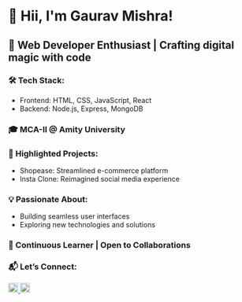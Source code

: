 # 👋 Hii, I'm Gaurav Mishra!
## 🌟 Web Developer Enthusiast | Crafting digital magic with code



### 🛠️ Tech Stack:

<ul>
  <li>Frontend: HTML, CSS, JavaScript, React</li>
  <li>Backend: Node.js, Express, MongoDB</li>
</ul>



### 🎓 MCA-II @ Amity University



### 🚀 Highlighted Projects:

<ul>
  <li>Shopease: Streamlined e-commerce platform</li>
  <li>Insta Clone: Reimagined social media experience</li>
</ul>




### 💡 Passionate About:

<ul>
  <li>Building seamless user interfaces</li>
  <li>Exploring new technologies and solutions</li>
</ul>



### 🌱 Continuous Learner | Open to Collaborations




### 📬 Let’s Connect:  
<a href="https://www.linkedin.com/in/gaurav-mishra-841229211/" target="_blank">
  <img src="https://img.icons8.com/?size=100&id=13930&format=png&color=000000" width="20px" height="20px">
</a>
<a href="mailto:mishragaurav196@gmail.com" target="_blank">
  <img src="https://img.icons8.com/?size=100&id=P7UIlhbpWzZm&format=png&color=000000" width="20px" height="20px">
</a>



<!--
**Gaurav-DevX/Gaurav-DevX** is a ✨ _special_ ✨ repository because its `README.md` (this file) appears on your GitHub profile.

Here are some ideas to get you started:

- 🔭 I’m currently working on ...
- 🌱 I’m currently learning ...
- 👯 I’m looking to collaborate on ...
- 🤔 I’m looking for help with ...
- 💬 Ask me about ...
- 📫 How to reach me: ...
- 😄 Pronouns: ...
- ⚡ Fun fact: ...
-->
